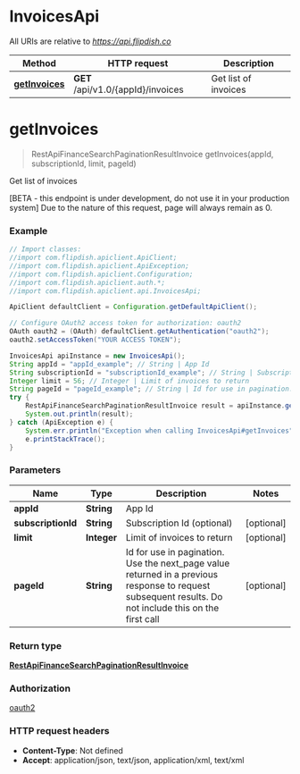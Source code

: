 # InvoicesApi

All URIs are relative to *https://api.flipdish.co*

Method | HTTP request | Description
------------- | ------------- | -------------
[**getInvoices**](InvoicesApi.md#getInvoices) | **GET** /api/v1.0/{appId}/invoices | Get list of invoices


<a name="getInvoices"></a>
# **getInvoices**
> RestApiFinanceSearchPaginationResultInvoice getInvoices(appId, subscriptionId, limit, pageId)

Get list of invoices

[BETA - this endpoint is under development, do not use it in your production system] Due to the nature of this request, page will always remain as 0.

### Example
```java
// Import classes:
//import com.flipdish.apiclient.ApiClient;
//import com.flipdish.apiclient.ApiException;
//import com.flipdish.apiclient.Configuration;
//import com.flipdish.apiclient.auth.*;
//import com.flipdish.apiclient.api.InvoicesApi;

ApiClient defaultClient = Configuration.getDefaultApiClient();

// Configure OAuth2 access token for authorization: oauth2
OAuth oauth2 = (OAuth) defaultClient.getAuthentication("oauth2");
oauth2.setAccessToken("YOUR ACCESS TOKEN");

InvoicesApi apiInstance = new InvoicesApi();
String appId = "appId_example"; // String | App Id
String subscriptionId = "subscriptionId_example"; // String | Subscription Id (optional)
Integer limit = 56; // Integer | Limit of invoices to return
String pageId = "pageId_example"; // String | Id for use in pagination. Use the next_page value returned in a previous response to request subsequent results. Do not include this on the first call
try {
    RestApiFinanceSearchPaginationResultInvoice result = apiInstance.getInvoices(appId, subscriptionId, limit, pageId);
    System.out.println(result);
} catch (ApiException e) {
    System.err.println("Exception when calling InvoicesApi#getInvoices");
    e.printStackTrace();
}
```

### Parameters

Name | Type | Description  | Notes
------------- | ------------- | ------------- | -------------
 **appId** | **String**| App Id |
 **subscriptionId** | **String**| Subscription Id (optional) | [optional]
 **limit** | **Integer**| Limit of invoices to return | [optional]
 **pageId** | **String**| Id for use in pagination. Use the next_page value returned in a previous response to request subsequent results. Do not include this on the first call | [optional]

### Return type

[**RestApiFinanceSearchPaginationResultInvoice**](RestApiFinanceSearchPaginationResultInvoice.md)

### Authorization

[oauth2](../README.md#oauth2)

### HTTP request headers

 - **Content-Type**: Not defined
 - **Accept**: application/json, text/json, application/xml, text/xml

